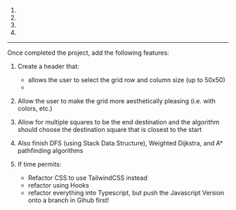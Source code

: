1. 
2. 
3. 
4. 


------------------------------------
Once completed the project, add the following features:

1. Create a header that:
    - allows the user to select the grid row and column size (up to 50x50)
    -  

2. Allow the user to make the grid more aesthetically pleasing (i.e. with colors, etc.)
3. Allow for multiple squares to be the end destination and the algorithm should choose the destination square that is closest to the start
4. Also finish DFS (using Stack Data Structure), Weighted Dijkstra, and A* pathfinding algorithms
5. If time permits:
    - Refactor CSS to use TailwindCSS instead
    - refactor using Hooks
    - refactor everything into Typescript, but push the Javascript Version onto a branch in Gihub first!



